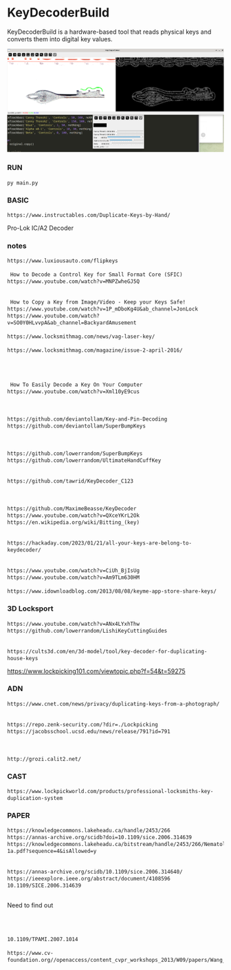 # KeyDecoderBuild
KeyDecoderBuild is a hardware-based tool that reads physical keys and converts them into digital key values.




<p float="left">
  <img src="run_test.png" width="600"/>
</p>


### RUN

```
py main.py

```



### BASIC

```
https://www.instructables.com/Duplicate-Keys-by-Hand/
```


Pro-Lok IC/A2 Decoder 























### notes


```
https://www.luxiousauto.com/flipkeys

 How to Decode a Control Key for Small Format Core (SFIC) 
https://www.youtube.com/watch?v=MNPZwheGJ5Q


 How to Copy a Key from Image/Video - Keep your Keys Safe! 
https://www.youtube.com/watch?v=1P_mDboKg4U&ab_channel=JonLock
https://www.youtube.com/watch?v=SO0Y0HLvvpA&ab_channel=BackyardAmusement

https://www.locksmithmag.com/news/vag-laser-key/

https://www.locksmithmag.com/magazine/issue-2-april-2016/




 How To Easily Decode a Key On Your Computer 
https://www.youtube.com/watch?v=Xml10yE9cus



https://github.com/deviantollam/Key-and-Pin-Decoding
https://github.com/deviantollam/SuperBumpKeys



https://github.com/lowerrandom/SuperBumpKeys
https://github.com/lowerrandom/UltimateHandCuffKey


https://github.com/tawrid/KeyDecoder_C123



https://github.com/MaximeBeasse/KeyDecoder
https://www.youtube.com/watch?v=QXceYKrL2Ok
https://en.wikipedia.org/wiki/Bitting_(key)


https://hackaday.com/2023/01/21/all-your-keys-are-belong-to-keydecoder/


https://www.youtube.com/watch?v=CiUh_BjIsUg
https://www.youtube.com/watch?v=Am9TLm630HM

https://www.idownloadblog.com/2013/08/08/keyme-app-store-share-keys/

```



### 3D Locksport



```
https://www.youtube.com/watch?v=ANx4LYxhThw
https://github.com/lowerrandom/LishiKeyCuttingGuides


https://cults3d.com/en/3d-model/tool/key-decoder-for-duplicating-house-keys
```


https://www.lockpicking101.com/viewtopic.php?f=54&t=59275







### ADN

```
https://www.cnet.com/news/privacy/duplicating-keys-from-a-photograph/


https://repo.zenk-security.com/?dir=./Lockpicking
https://jacobsschool.ucsd.edu/news/release/791?id=791



http://grozi.calit2.net/
```



### CAST

```
https://www.lockpickworld.com/products/professional-locksmiths-key-duplication-system

```




### PAPER

```
https://knowledgecommons.lakeheadu.ca/handle/2453/266
https://annas-archive.org/scidb?doi=10.1109/sice.2006.314639
https://knowledgecommons.lakeheadu.ca/bitstream/handle/2453/266/NematollahiN2012m-1a.pdf?sequence=4&isAllowed=y


https://annas-archive.org/scidb/10.1109/sice.2006.314640/
https://ieeexplore.ieee.org/abstract/document/4108596
10.1109/SICE.2006.314639


```


Need to find out

```



10.1109/TPAMI.2007.1014

https://www.cv-foundation.org//openaccess/content_cvpr_workshops_2013/W09/papers/Wang_Duplicate_Discovery_on_2013_CVPR_paper.pdf


```


